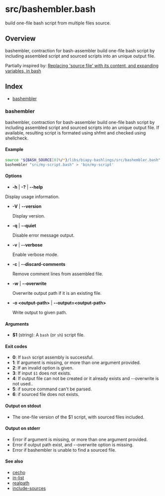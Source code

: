 # src/bashembler.bash

build one-file bash script from multiple files source.

## Overview

bashembler, contraction for bash-assembler build one-file bash script
by including assembled script and sourced scripts into an unique output
file.

Partially inspired by:
[Replacing 'source file' with its content, and expanding variables, in bash](https://stackoverflow.com/questions/37531927/replacing-source-file-with-its-content-and-expanding-variables-in-bash)

## Index

* [bashembler](#bashembler)

### bashembler

bashembler, contraction for bash-assembler build one-file bash script
by including assembled script and sourced scripts into an unique output
file.
If available, resulting script is formated using shfmt
and checked using shellcheck.

#### Example

```bash
source "${BASH_SOURCE[0]%/*}/libs/biapy-bashlings/src/bashembler.bash"
bashembler "src/my-script.bash" > 'bin/my-script'
```

#### Options

* **-h** | **-?** | **--help**

Display usage information.

* **-V** | **--version**

  Display version.

* **-q** | **--quiet**

  Disable error message output.

* **-v** | **--verbose**

  Enable verbose mode.

* **-c** | **--discard-comments**

  Remove comment lines from assembled file.

* **-w** | **--overwrite**

  Overwrite output path if it is an existing file.

* **-o \<output-path\>** | **--output=\<output-path\>**

  Write output to given path.

#### Arguments

* **$1** (string): A `bash` (or `sh`) script file.

#### Exit codes

* **0**: If `bash` script assembly is successful.
* **1**: If argument is missing, or more than one argument provided.
* **2**: If an invalid option is given.
* **3**: If input `$1` does not exists.
* **4**: If output file can not be created or it already exists and --overwrite is not used..
* **5**: if source command can't be parsed.
* **6**: if sourced file does not exists.

#### Output on stdout

* The one-file version of the $1 script, with sourced files included.

#### Output on stderr

* Error if argument is missing, or more than one argument provided.
* Error if output path exist, and --overwrite option is missing.
* Error if bashembler is unable to find a sourced file.

#### See also

* [cecho](https://github.com/biapy/biapy-bashlings/blob/main/doc/cecho.md)
* [in-list](https://github.com/biapy/biapy-bashlings/blob/main/doc/in-list.md)
* [realpath](https://github.com/biapy/biapy-bashlings/blob/main/doc/realpath.md)
* [include-sources](./internals/include-sources.md#include-sources)

